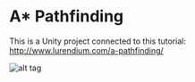 # A* Pathfinding
This is a Unity project connected to this tutorial:
http://www.lurendium.com/a-pathfinding/

![alt tag](https://github.com/MaroMaroO/AStart/blob/master/ScreenShot.png?raw=true)